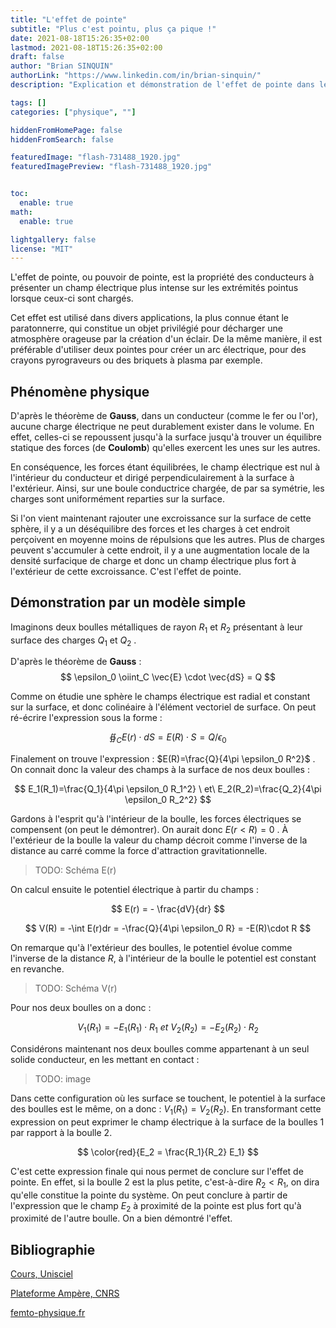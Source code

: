 ```yaml
---
title: "L'effet de pointe"
subtitle: "Plus c'est pointu, plus ça pique !"
date: 2021-08-18T15:26:35+02:00
lastmod: 2021-08-18T15:26:35+02:00
draft: false
author: "Brian SINQUIN"
authorLink: "https://www.linkedin.com/in/brian-sinquin/"
description: "Explication et démonstration de l'effet de pointe dans les conducteurs (métaux)"

tags: []
categories: ["physique", ""]

hiddenFromHomePage: false
hiddenFromSearch: false

featuredImage: "flash-731488_1920.jpg"
featuredImagePreview: "flash-731488_1920.jpg"


toc:
  enable: true
math:
  enable: true

lightgallery: false
license: "MIT"
---
```


L'effet de pointe, ou pouvoir de pointe, est la propriété des conducteurs à présenter un champ électrique plus intense sur les extrémités pointus lorsque ceux-ci sont chargés.

<!--more-->

Cet effet est utilisé dans divers applications, la plus connue étant le paratonnerre, qui constitue un objet privilégié pour décharger une atmosphère orageuse par la création d'un éclair. De la même manière, il est préférable d'utiliser deux pointes pour créer un arc électrique, pour des crayons pyrograveurs ou des briquets à plasma par exemple.

## Phénomène physique

D'après le théorème de **Gauss**, dans un conducteur (comme le fer ou l'or), aucune charge électrique ne peut durablement exister dans le volume. En effet, celles-ci se repoussent jusqu'à la surface jusqu'à trouver un équilibre statique des forces (de **Coulomb**) qu'elles exercent les unes sur les autres.

En conséquence, les forces étant équilibrées, le champ électrique est nul à l'intérieur du conducteur et dirigé perpendiculairement à la surface à l'extérieur. Ainsi, sur une boule conductrice chargée, de par sa symétrie, les charges sont uniformément reparties sur la surface. 

Si l'on vient maintenant rajouter une excroissance sur la surface de cette sphère, il y a un déséquilibre des forces et les charges à cet endroit perçoivent en moyenne moins de répulsions que les autres. Plus de charges peuvent s'accumuler à cette endroit, il y a une augmentation locale de la densité surfacique de charge et donc un champ électrique plus fort à l'extérieur de cette excroissance. C'est l'effet de pointe.

## Démonstration par un modèle simple

Imaginons deux boulles métalliques de rayon $R_1$ et $R_2$ présentant à leur surface des charges $Q_1$ et $Q_2$ .

D'après le théorème de **Gauss** :
$$
\epsilon_0 \oiint_C \vec{E} \cdot \vec{dS} = Q
$$

Comme on étudie une sphère le champs électrique est radial et constant sur la surface, et donc colinéaire à l'élément vectoriel de surface. On peut ré-écrire l'expression sous la forme :

$$
\oiint_C E(r) \cdot dS = E(R)\cdot S = Q/\epsilon_0
$$

Finalement on trouve l'expression : $E(R)=\frac{Q}{4\pi \epsilon_0 R^2}$ . On connait donc la valeur des champs à la surface de nos deux boulles :

$$
E_1(R_1)=\frac{Q_1}{4\pi \epsilon_0 R_1^2} \ et\ E_2(R_2)=\frac{Q_2}{4\pi \epsilon_0 R_2^2} 
$$

Gardons à l'esprit qu'à l'intérieur de la boulle, les forces électriques se compensent (on peut le démontrer). On aurait donc $E(r<R)=0$ . À l'extérieur de la boulle la valeur du champ décroit comme l'inverse de la distance au carré comme la force d'attraction gravitationnelle.

> TODO: Schéma E(r)

On calcul ensuite le potentiel électrique à partir du champs :

$$
E(r) = - \frac{dV}{dr}
$$

$$
V(R) = -\int E(r)dr = -\frac{Q}{4\pi \epsilon_0 R} = -E(R)\cdot R
$$

On remarque qu'à l'extérieur des boulles, le potentiel évolue comme l'inverse de la distance $R$, à l'intérieur de la boulle le potentiel est constant en revanche.

> TODO: Schéma V(r)

Pour nos deux boulles on a donc :

$$
V_1(R_1) = -E_1(R_1)\cdot R_1\ et\ V_2(R_2) = -E_2(R_2)\cdot R_2
$$

Considérons maintenant nos deux boulles comme appartenant à un seul solide conducteur, en les mettant en contact :

> TODO: image

Dans cette configuration où les surface se touchent, le potentiel à la surface des boulles est le même, on a donc : $V_1(R_1)=V_2(R_2)$.
En transformant cette expression on peut exprimer le champ électrique à la surface de la boulles $1$ par rapport à la boulle $2$.

$$
\color{red}{E_2 = \frac{R_1}{R_2} E_1}
$$

C'est cette expression finale qui nous permet de conclure sur l'effet de pointe. En effet, si la boulle $2$ est la plus petite, c'est-à-dire $R_2 < R_1$, on dira qu'elle constitue la pointe du système. On peut conclure à partir de l'expression que le champ $E_2$ à proximité de la pointe est plus fort qu'à proximité de l'autre boulle. On a bien démontré l'effet.


## Bibliographie

[Cours, Unisciel](https://uel.unisciel.fr/physique/elecstat/elecstat_ch08/co/apprendre_ch08_02.html)

[Plateforme Ampère, CNRS](http://www.ampere.cnrs.fr/parcourspedagogique/zoom/coulomb/memoire/consequences.php)

[femto-physique.fr](https://femto-physique.fr/electromagnetisme/conducteurs-electriques.php)